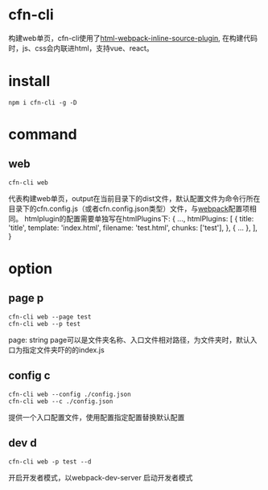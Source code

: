 # cfn-cli
构建web单页，cfn-cli使用了[html-webpack-inline-source-plugin](https://www.npmjs.com/package/html-webpack-inline-source-plugin),
在构建代码时，js、css会内联进html，支持vue、react。

# install
    npm i cfn-cli -g -D
  
# command
## web
    cfn-cli web
代表构建web单页，output在当前目录下的dist文件，默认配置文件为命令行所在目录下的cfn.config.js（或者cfn.config.json类型）文件，与[webpack](http://webpack.github.io/)配置项相同。
htmlplugin的配置需要单独写在htmlPlugins下:
    {
        ...,
        htmlPlugins: [
        {
            title: 'title',
            template: 'index.html',
            filename: 'test.html',
            chunks: ['test'],
        },
        {
            ...
        },
    ],
    }

# option
## page p
    cfn-cli web --page test
    cfn-cli web --p test
page: string
page可以是文件夹名称、入口文件相对路径，为文件夹时，默认入口为指定文件夹吓的的index.js

## config c
    cfn-cli web --config ./config.json
    cfn-cli web --c ./config.json
提供一个入口配置文件，使用配置指定配置替换默认配置

## dev d
    cfn-cli web -p test --d
开启开发者模式，以webpack-dev-server 启动开发者模式